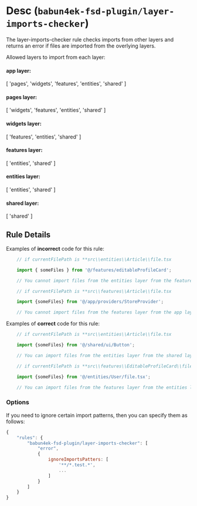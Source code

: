 # Desc (`babun4ek-fsd-plugin/layer-imports-checker`)

<!-- end auto-generated rule header -->

The layer-imports-checker rule checks imports from other layers and returns an error if files are imported from the overlying layers.

Allowed layers to import from each layer: 

#### app layer: 
[
    'pages', 
    'widgets', 
    'features', 
    'entities', 
    'shared'
]

#### pages layer: 
[
    'widgets', 
    'features', 
    'entities', 
    'shared'
]

#### widgets layer: 
[
    'features', 
    'entities', 
    'shared'
]

#### features layer: 
[ 
    'entities', 
    'shared'
]

#### entities layer: 
[ 
    'entities', 
    'shared'
]

#### shared layer: 
[ 
    'shared'
]

## Rule Details

Examples of **incorrect** code for this rule:

```js
    // if currentFilePath is **src\\entities\\Article\\file.tsx

    import { someFiles } from '@/features/editableProfileCard';

    // You cannot import files from the entities layer from the features layer
```

```js
    // if currentFilePath is **src\\features\\Article\\file.tsx

    import {someFiles} from '@/app/providers/StoreProvider';

    // You cannot import files from the features layer from the app layer
```

Examples of **correct** code for this rule:

```js
    // if currentFilePath is **src\\entities\\Article\\file.tsx

    import {someFiles} from '@/shared/ui/Button';

    // You can import files from the entities layer from the shared layer
```

```js
    // if currentFilePath is **src\\features\\EditableProfileCard\\file.tsx

    import {someFiles} from '@/entities/User/file.tsx';

    // You can import files from the features layer from the entities layer
```

### Options

If you need to ignore certain import patterns, then you can specify them as follows:

```js
{
    "rules": {
        "babun4ek-fsd-plugin/layer-imports-checker": [
            "error", 
            {
                ignoreImportsPatters: [
                    '**/*.test.*',
                    ...
                ]
            }
        ]
    }
}
```